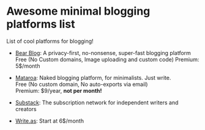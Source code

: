 # Awesome minimal blogging platforms list
List of cool platforms for blogging!


- [Bear Blog](https://bearblog.dev/): A privacy-first, no-nonsense, super-fast blogging platform
Free (No Custom domains, Image uploading and custom code)
Premium: 5$/month

- [Mataroa](https://mataroa.blog/): Naked blogging platform, for minimalists. Just write.  
Free (No custom domain, No auto-exports via email)  
Premium: $9/year, **not per month!**

- [Substack](https://substack.com): The subscription network for independent writers and creators

- [Write.as](https://write.as): Start at 6$/month
